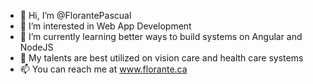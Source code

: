 - 👋 Hi, I’m @FlorantePascual
- 👀 I’m interested in Web App Development
- 🌱 I’m currently learning better ways to build systems on Angular and NodeJS
- 💞️ My talents are best utilized on vision care and health care systems
- 📫 You can reach me at www.florante.ca

<!---
FlorantePascual/FlorantePascual is a ✨ special ✨ repository because its `README.md` (this file) appears on your GitHub profile.
You can click the Preview link to take a look at your changes.
--->
